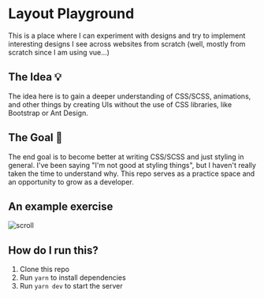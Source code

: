 # Layout Playground

This is a place where I can experiment with designs and try to implement interesting designs I see across websites from scratch (well, mostly from scratch since I am using vue...)

## The Idea 💡
The idea here is to gain a deeper understanding of CSS/SCSS, animations, and other things by creating UIs without the use of CSS libraries, like Bootstrap or Ant Design.

## The Goal 🥅
The end goal is to become better at writing CSS/SCSS and just styling in general. I've been saying "I'm not good at styling things", but I haven't really taken the time to understand why. This repo serves as a practice space and an opportunity to grow as a developer.

## An example exercise
![scroll](https://user-images.githubusercontent.com/7400747/87607488-701f9480-c6cb-11ea-8376-dbeab36d5da0.gif)

## How do I run this?
1. Clone this repo
2. Run `yarn` to install dependencies
3. Run `yarn dev` to start the server
